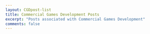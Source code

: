 ```yaml
---
layout: CGDpost-list
title: Commercial Games Development Posts
excerpt: "Posts associated with Commercial Games Development"
comments: false
---
```

